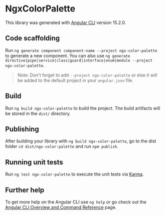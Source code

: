 # NgxColorPalette

This library was generated with [Angular CLI](https://github.com/angular/angular-cli) version 15.2.0.

## Code scaffolding

Run `ng generate component component-name --project ngx-color-palette` to generate a new component. You can also use `ng generate directive|pipe|service|class|guard|interface|enum|module --project ngx-color-palette`.
> Note: Don't forget to add `--project ngx-color-palette` or else it will be added to the default project in your `angular.json` file. 

## Build

Run `ng build ngx-color-palette` to build the project. The build artifacts will be stored in the `dist/` directory.

## Publishing

After building your library with `ng build ngx-color-palette`, go to the dist folder `cd dist/ngx-color-palette` and run `npm publish`.

## Running unit tests

Run `ng test ngx-color-palette` to execute the unit tests via [Karma](https://karma-runner.github.io).

## Further help

To get more help on the Angular CLI use `ng help` or go check out the [Angular CLI Overview and Command Reference](https://angular.io/cli) page.

